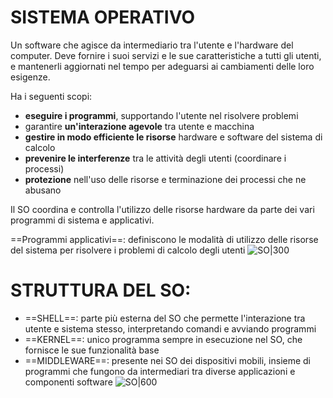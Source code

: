 # SISTEMA OPERATIVO
Un software che agisce da intermediario tra l'utente e l'hardware del computer.
Deve fornire i suoi servizi e le sue caratteristiche a tutti gli utenti, e mantenerli aggiornati nel tempo per adeguarsi ai cambiamenti delle loro esigenze.

Ha i seguenti scopi:
- **eseguire i programmi**, supportando l'utente nel risolvere problemi
- garantire **un'interazione agevole** tra utente e macchina
- **gestire in modo efficiente le risorse** hardware e software del sistema di calcolo
- **prevenire le interferenze** tra le attività degli utenti (coordinare i processi)
- **protezione** nell'uso delle risorse e terminazione dei processi che ne abusano 

Il SO coordina e controlla l'utilizzo delle risorse hardware da parte dei vari programmi di sistema e applicativi.

==Programmi applicativi==: definiscono le modalità di utilizzo delle risorse del sistema per risolvere i problemi di calcolo degli utenti
![SO|300](Images/struttura_so_1.png)
# STRUTTURA DEL SO:
- ==SHELL==: parte più esterna del SO che permette l'interazione tra utente e sistema stesso, interpretando comandi e avviando programmi
- ==KERNEL==: unico programma sempre in esecuzione nel SO, che fornisce le sue funzionalità base
- ==MIDDLEWARE==: presente nei SO dei dispositivi mobili, insieme di programmi che fungono da intermediari tra diverse applicazioni e componenti software
![SO|600](Images/struttura_so_2.png)
